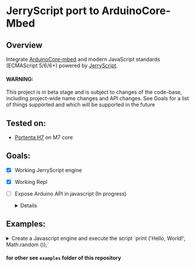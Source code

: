 # JerryScript port to ArduinoCore-Mbed

## Overview

Integrate [ArduinoCore-mbed](https://github.com/arduino/ArduinoCore-mbed) and modern JavaScript standards (ECMAScript 5/6/6+) powered by [JerryScript](https://github.com/jerryscript-project/jerryscript).

#### WARNING: 
This project is in beta stage and is subject to changes of the code-base, including project-wide name changes and API changes.
See Goals for a list of things supported and which will be supported in the future

## Tested on:
 - [Portenta H7](https://www.arduino.cc/pro/hardware/product/portenta-h7) on M7 core

## Goals:

 - [x] Working JerryScript engine
 - [x] Working Repl
 - [ ] Expose Arduino API in javascript (In progress)
    <details><summary>Details</summary>
    <p>

    ### Constants:

      - [x] HIGH | LOW | CHANGE | RISING | FALLING
      - [x] INPUT | OUTPUT | INPUT_PULLUP
      - [x] PIN_LED | LED_BUILTIN | LEDR | LEDG | LEDB

    ### Functions:

      - Digital I/O:
        - [x] pinMode
        - [x] digitalWrite
        - [x] digitalRead

      - Time:
        - [x] delay
        - [x] delayMicroseconds
        - [x] micros
        - [x] millis

      - Math:
        - [ ] abs()
        - [ ] constrain()
        - [ ] map()
        - [ ] max()
        - [ ] min()
        - [ ] pow()
        - [ ] sq()
        - [ ] sqrt()

      - Trigonometry:
        - [ ] cos()
        - [ ] sin()
        - [ ] tan()

      - Random Numbers:
        - [x] random()
        - [x] randomSeed()

      - Bits and Bytes:
        - [ ] bit()
        - [ ] bitClear()
        - [ ] bitRead()
        - [ ] bitSet()
        - [ ] bitWrite()
        - [ ] highByte()
        - [ ] lowByte()

      - Analog I/O:
        - [x] analogRead()
        - [x] analogWrite()
        - [x] analogReadResolution()
        - [x] analogWriteResolution()

      - Advanced I/O:
        - [ ] noTone()
        - [ ] pulseIn()
        - [ ] pulseInLong()
        - [ ] shiftIn()
        - [ ] shiftOut()
        - [ ] tone()

      - External Interrupts:
        - [x] attachInterrupt()
        - [x] detachInterrupt()

      - Interrupts:
        - [x] interrupts()
        - [x] noInterrupts()

      - Characters:
        - [ ] isAlpha()
        - [ ] isAlphaNumeric()
        - [ ] isAscii()
        - [ ] isControl()
        - [ ] isDigit()
        - [ ] isGraph()
        - [ ] isHexadecimalDigit()
        - [ ] isLowerCase()
        - [ ] isPrintable()
        - [ ] isPunct()
        - [ ] isSpace()
        - [ ] isUpperCase()
        - [ ] isWhitespace()

      - Communication:
        - [ ] Serial
        - [ ] Stream

    </p>
    </details>

## Examples:

<details><summary>Create a Javascript engine and execute the script `print ('Hello, World!', Math.random ());`
</summary>
<p>

ArduinoCoreMbedJS.ino
```c++
#include "Arduino.h"
#include "mbed.h"

#include "Arduino_Portenta_JerryScript.h"

REDIRECT_STDOUT_TO(Serial);


void setup() {
  /* Initialize Serial */
  Serial.begin(115200);

  /* Wait Serial */
  while (!Serial) {}

  printf("Mbed OS API: %d.%d.%d\n", MBED_MAJOR_VERSION, MBED_MINOR_VERSION, MBED_PATCH_VERSION);
  printf("JerryScript API: %d.%d.%d\n", JERRY_API_MAJOR_VERSION, JERRY_API_MINOR_VERSION, JERRY_API_PATCH_VERSION);

  const jerry_char_t script[] = "print ('Hello, World!', Math.random ());";

  /* Initialize engine */
  jerry_init (JERRY_INIT_EMPTY);

  /* Set log level */
  jerry_log_set_level (JERRY_LOG_LEVEL_DEBUG);

  /* Register the print function in the global object */
  jerryx_register_global ("print", jerryx_handler_print);

  /* Run script with 'eval' */
  jerry_value_free (jerry_eval (script, sizeof (script) - 1, JERRY_PARSE_NO_OPTS));

  /* Cleanup engine */
  jerry_cleanup ();
}

void loop() {
  delay(1000);
}
```

## Output
```
Mbed OS API: 6.15.1
JerryScript API: 3.0.0
Hello, World! 0.6900010318495333
```
</p>
</details>

#### for other see `examples` folder of this repository
